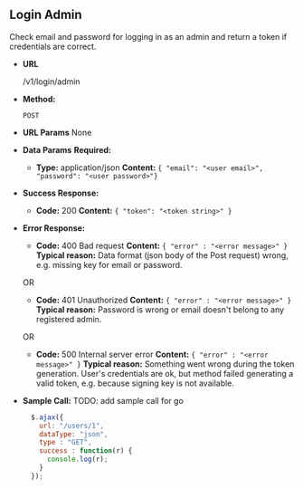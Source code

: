 **Login Admin**
----
  Check email and password for logging in as an admin and return a token if credentials are correct.

* **URL**

  /v1/login/admin

* **Method:**

  `POST`

*  **URL Params**
  None

* **Data Params**
  **Required:**
  * **Type:** application/json
    **Content:** `{ "email": "<user email>", "password": "<user password>"}`

* **Success Response:**

  * **Code:** 200
    **Content:** `{ "token": "<token string>" }`

* **Error Response:**

  * **Code:** 400 Bad request
    **Content:** `{ "error" : "<error message>" }`
    **Typical reason:** Data format (json body of the Post request) wrong, e.g. missing key for email or password.

  OR

  * **Code:** 401 Unauthorized
    **Content:** `{ "error" : "<error message>" }`
    **Typical reason:** Password is wrong or email doesn't belong to any registered admin.

  OR

  * **Code:** 500 Internal server error
    **Content:** `{ "error" : "<error message>" }`
    **Typical reason:** Something went wrong during the token generation. User's credentials are ok, but method failed generating a valid token, e.g. because signing key is not available.

* **Sample Call:**
  TODO: add sample call for go

  ```javascript
    $.ajax({
      url: "/users/1",
      dataType: "json",
      type : "GET",
      success : function(r) {
        console.log(r);
      }
    });
  ```